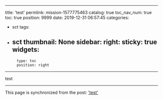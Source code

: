 
---
title: 'test'
permlink: mission-1577775463
catalog: true
toc_nav_num: true
toc: true
position: 9999
date: 2019-12-31 06:57:45
categories:
- sct
tags:
- sct
thumbnail: None
sidebar:
    right:
        sticky: true
widgets:
    -
        type: toc
        position: right
---


test

- - -

This page is synchronized from the post: ['test'](https://steemit.com/@buk.world/mission-1577775463)
